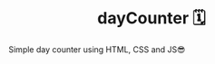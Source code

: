 <div>
    <h1 align="center">dayCounter 🗓️</h1>
</div>
<div>
    <p>Simple day counter using HTML, CSS and JS😎</p>
</div>
